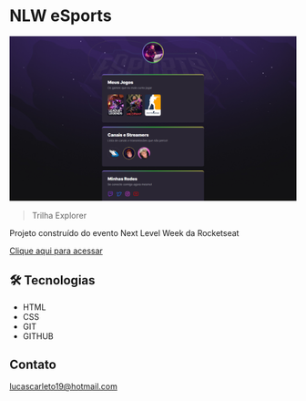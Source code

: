 # NLW eSports 

![preview](.github/preview.png)

>Trilha Explorer

Projeto construído do evento Next Level Week da Rocketseat

[Clique aqui para acessar](https://lucascarletto/github.io/nlw-esports-explorer)

## 🛠 Tecnologias

- HTML
- CSS
- GIT
- GITHUB

## Contato

lucascarleto19@hotmail.com